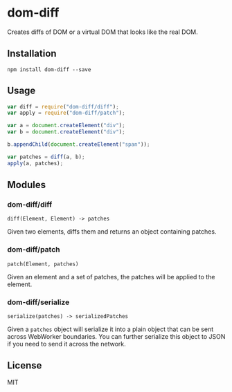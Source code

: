# dom-diff

Creates diffs of DOM or a virtual DOM that looks like the real DOM.

## Installation

```
npm install dom-diff --save
```

## Usage

```js
var diff = require("dom-diff/diff");
var apply = require("dom-diff/patch");

var a = document.createElement("div");
var b = document.createElement("div");

b.appendChild(document.createElement("span"));

var patches = diff(a, b);
apply(a, patches);
```

## Modules

### dom-diff/diff

```
diff(Element, Element) -> patches
```

Given two elements, diffs them and returns an object containing patches.

### dom-diff/patch

```
patch(Element, patches)
```

Given an element and a set of patches, the patches will be applied to the element.

### dom-diff/serialize

```
serialize(patches) -> serializedPatches
```

Given a `patches` object will serialize it into a plain object that can be sent across WebWorker boundaries. You can further serialize this object to JSON if you need to send it across the network.

## License

MIT
